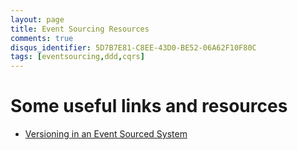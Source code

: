 ```yaml
---
layout: page
title: Event Sourcing Resources
comments: true
disqus_identifier: 5D7B7E81-C8EE-43D0-BE52-06A62F10F80C
tags: [eventsourcing,ddd,cqrs]
---
```


# Some useful links and resources

- [Versioning in an Event Sourced System](https://leanpub.com/esversioning/read)